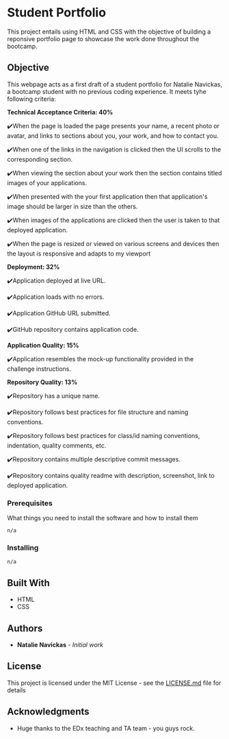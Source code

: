 # Student Portfolio

This project entails using HTML and CSS with the objective of building a reponsive portfolio page to showcase the work done throughout the bootcamp.

## Objective

This webpage acts as a first draft of a student portfolio for Natalie Navickas, a bootcamp student with no previous coding experience. It meets tyhe following criteria:

**Technical Acceptance Criteria: 40%**

✔️When the page is loaded the page presents your name, a recent photo or avatar, and links to sections about you, your work, and how to contact you.

✔️When one of the links in the navigation is clicked then the UI scrolls to the corresponding section.

✔️When viewing the section about your work then the section contains titled images of your applications.

✔️When presented with the your first application then that application's image should be larger in size than the others.

✔️When images of the applications are clicked then the user is taken to that deployed application.

✔️When the page is resized or viewed on various screens and devices then the layout is responsive and adapts to my viewport

**Deployment: 32%**

✔️Application deployed at live URL.

✔️Application loads with no errors.

✔️Application GitHub URL submitted.

✔️GitHub repository contains application code.

**Application Quality: 15%**

✔️Application resembles the mock-up functionality provided in the challenge instructions.

**Repository Quality: 13%**

✔️Repository has a unique name.

✔️Repository follows best practices for file structure and naming conventions.

✔️Repository follows best practices for class/id naming conventions, indentation, quality comments, etc.

✔️Repository contains multiple descriptive commit messages.

✔️Repository contains quality readme with description, screenshot, link to deployed application.

### Prerequisites

What things you need to install the software and how to install them

```
n/a
```

### Installing



```
n/a
```

## Built With

* HTML
* CSS

## Authors

* **Natalie Navickas** - *Initial work* 


## License

This project is licensed under the MIT License - see the [LICENSE.md](LICENSE.md) file for details

## Acknowledgments

* Huge thanks to the EDx teaching and TA team - you guys rock.
